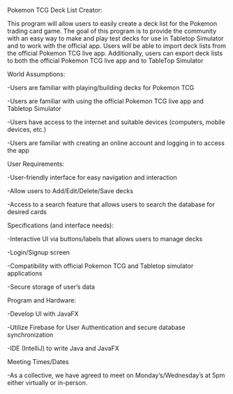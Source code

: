 Pokemon TCG Deck List Creator:

This program will allow users to easily create a deck list for the Pokemon trading card game. The goal of this program is to provide the community with an easy way to make and play test decks for use in Tabletop Simulator 
and to work with the official app. Users will be able to import deck lists from the official Pokemon TCG live app. Additionally, users can export deck lists to both the official Pokemon TCG live app and to TableTop Simulator

World Assumptions:

-Users are familiar with playing/building decks for Pokemon TCG

-Users are familiar with using the official Pokemon TCG live app and Tabletop Simulator

-Users have access to the internet and suitable devices (computers, mobile devices, etc.)

-Users are familiar with creating an online account and logging in to access the app


User Requirements: 

-User-friendly interface for easy navigation and interaction

-Allow users to Add/Edit/Delete/Save decks

-Access to a search feature that allows users to search the database for desired cards


Specifications (and interface needs): 

-Interactive UI via buttons/labels that allows users to manage decks

-Login/Signup screen

-Compatibility with official Pokemon TCG and Tabletop simulator applications

-Secure storage of user’s data


Program and Hardware: 

-Develop UI with JavaFX

-Utilize Firebase for User Authentication and secure database synchronization

-IDE (IntelliJ) to write Java and JavaFX


Meeting Times/Dates

-As a collective, we have agreed to meet on Monday’s/Wednesday’s at 5pm either virtually or in-person.
